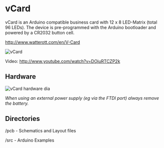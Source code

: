 # vCard
vCard is an Arduino compatible business card with 12 x 8 LED-Matrix (total 96 LEDs).
The device is pre-programmed with the Arduino bootloader and powered by a CR2032 button cell.

<http://www.watterott.com/en/V-Card>

![vCard](https://github.com/watterott/vCard/raw/master/img/vCard.jpg)

Video: <http://www.youtube.com/watch?v=DOjuRTCZP2k>


## Hardware
![vCard hardware dia](https://github.com/watterott/vCard/raw/master/img/hw_dia.png)

*When using an external power supply (eg via the FTDI port) always remove the battery.*


## Directories
 /pcb - Schematics and Layout files

 /src - Arduino Examples
